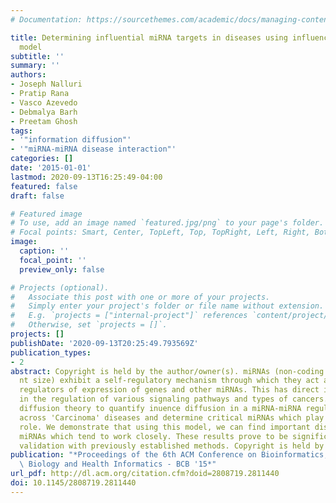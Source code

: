 ```yaml
---
# Documentation: https://sourcethemes.com/academic/docs/managing-content/

title: Determining influential miRNA targets in diseases using influence diffusion
  model
subtitle: ''
summary: ''
authors:
- Joseph Nalluri
- Pratip Rana
- Vasco Azevedo
- Debmalya Barh
- Preetam Ghosh
tags:
- '"information diffusion"'
- '"miRNA-miRNA disease interaction"'
categories: []
date: '2015-01-01'
lastmod: 2020-09-13T16:25:49-04:00
featured: false
draft: false

# Featured image
# To use, add an image named `featured.jpg/png` to your page's folder.
# Focal points: Smart, Center, TopLeft, Top, TopRight, Left, Right, BottomLeft, Bottom, BottomRight.
image:
  caption: ''
  focal_point: ''
  preview_only: false

# Projects (optional).
#   Associate this post with one or more of your projects.
#   Simply enter your project's folder or file name without extension.
#   E.g. `projects = ["internal-project"]` references `content/project/deep-learning/index.md`.
#   Otherwise, set `projects = []`.
projects: []
publishDate: '2020-09-13T20:25:49.793569Z'
publication_types:
- 2
abstract: Copyright is held by the author/owner(s). miRNAs (non-coding RNAs of ∼20-22
  nt size) exhibit a self-regulatory mechanism through which they act as positive/negative
  regulators of expression of genes and other miRNAs. This has direct implications
  in the regulation of various signaling pathways and types of cancers. We use information
  diffusion theory to quantify inuence diffusion in a miRNA-miRNA regulation network
  across 'Carcinoma' diseases and determine critical miRNAs which play an influential
  role. We demonstrate that using this model, we can find important disease-specific
  miRNAs which tend to work closely. These results prove to be significant based on
  validation with previously established methods. Copyright is held by the author/owner(s).
publication: "*Proceedings of the 6th ACM Conference on Bioinformatics, Computational\
  \ Biology and Health Informatics - BCB '15*"
url_pdf: http://dl.acm.org/citation.cfm?doid=2808719.2811440
doi: 10.1145/2808719.2811440
---
```

